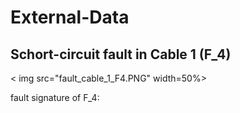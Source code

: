 # External-Data

## Schort-circuit fault in Cable 1 (F_4)

< img src="fault_cable_1_F4.PNG" width=50%>

fault signature of F_4: 
